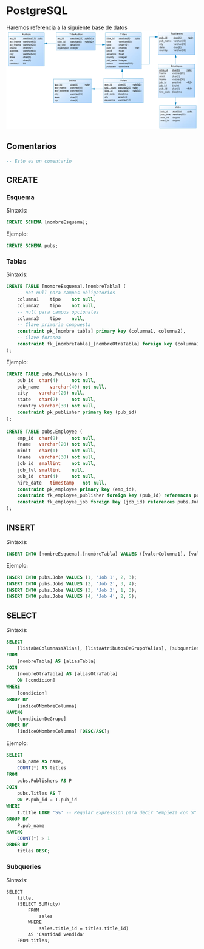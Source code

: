 # PostgreSQL

Haremos referencia a la siguiente base de datos
![Detalle pubs](https://github.com/Lucasa98/Bases-de-Datos/blob/main/Practica/DetallePubs.png?raw=true)

## Comentarios

```SQL
-- Esto es un comentario
```

## CREATE

### Esquema

Sintaxis:

```SQL
CREATE SCHEMA [nombreEsquema];
```

Ejemplo:

```SQL
CREATE SCHEMA pubs;
```

### Tablas

Sintaxis:

```SQL
CREATE TABLE [nombreEsquema].[nombreTabla] (
    -- not null para campos obligatorios
    columna1	tipo	not null,
    columna2	tipo	not null,
    -- null para campos opcionales
    columna3	tipo	null,
    -- Clave primaria compuesta
    constraint pk_[nombre tabla] primary key (columna1, columna2),
    -- Clave foranea
    constraint fk_[nombreTabla]_[nombreOtraTabla] foreign key (columna1) references [nombreEsquema].[nombreOtraTabla] (columnaOtraTabla)
);
```

Ejemplo:

```SQL
CREATE TABLE pubs.Publishers (
	pub_id	char(4)		not null,
	pub_name	varchar(40)	not null,
	city	varchar(20)	null,
	state	char(2)		not null,
	country	varchar(30)	not null,
	constraint pk_publisher primary key (pub_id)
);

CREATE TABLE pubs.Employee (
	emp_id	char(9)		not null,
	fname	varchar(20)	not null,
	minit	char(1)		not null,
	lname	varchar(30)	not null,
	job_id	smallint	not null,
	job_lvl	smallint	null,
	pub_id	char(4)		not null,
	hire_date	timestamp	not null,
	constraint pk_employee primary key (emp_id),
	constraint fk_employee_publisher foreign key (pub_id) references pubs.Publishers (pub_id),
	constraint fk_employee_job foreign key (job_id) references pubs.Jobs (job_id)
);
```

## INSERT

Sintaxis:

```SQL
INSERT INTO [nombreEsquema].[nombreTabla] VALUES ([valorColumna1], [valorColumna2], [valorColumna3], ...);
```

Ejemplo:

```SQL
INSERT INTO pubs.Jobs VALUES (1, 'Job 1', 2, 3);
INSERT INTO pubs.Jobs VALUES (2, 'Job 2', 3, 4);
INSERT INTO pubs.Jobs VALUES (3, 'Job 3', 1, 3);
INSERT INTO pubs.Jobs VALUES (4, 'Job 4', 2, 5);
```

## SELECT

Sintaxis:

```SQL
SELECT
	[listaDeColumnasYAlias], [listaAtributosDeGrupoYAlias], [subqueriesYAlias]
FROM
	[nombreTabla] AS [aliasTabla]
JOIN
	[nombreOtraTabla] AS [aliasOtraTabla]
	ON [condicion]
WHERE
	[condicion]
GROUP BY
	[indiceONombreColumna]
HAVING
	[condicionDeGrupo]
ORDER BY
	[indiceONombreColumna] [DESC/ASC];
```

Ejemplo:

```SQL
SELECT
	pub_name AS name,
	COUNT(*) AS titles
FROM
	pubs.Publishers AS P
JOIN
	pubs.Titles AS T
	ON P.pub_id = T.pub_id
WHERE
	T.title LIKE 'S%' -- Regular Expression para decir "empieza con S"
GROUP BY
	P.pub_name
HAVING
	COUNT(*) > 1
ORDER BY
	titles DESC;
```

### Subqueries

Sintaxis:
```
SELECT
	title,
	(SELECT SUM(qty)
		FROM
			sales
		WHERE
			sales.title_id = titles.title_id)
		AS 'Cantidad vendida'
	FROM titles;
```
